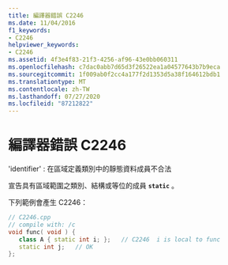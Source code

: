 ```yaml
---
title: 編譯器錯誤 C2246
ms.date: 11/04/2016
f1_keywords:
- C2246
helpviewer_keywords:
- C2246
ms.assetid: 4f3e4f83-21f3-4256-af96-43e0bb060311
ms.openlocfilehash: c7dac0abb7d65d3f26522ea1a04577643b7b9eca
ms.sourcegitcommit: 1f009ab0f2cc4a177f2d1353d5a38f164612bdb1
ms.translationtype: MT
ms.contentlocale: zh-TW
ms.lasthandoff: 07/27/2020
ms.locfileid: "87212822"
---
```

# <a name="compiler-error-c2246"></a>編譯器錯誤 C2246

'identifier' : 在區域定義類別中的靜態資料成員不合法

宣告具有區域範圍之類別、結構或等位的成員 **`static`** 。

下列範例會產生 C2246：

```cpp
// C2246.cpp
// compile with: /c
void func( void ) {
   class A { static int i; };   // C2246  i is local to func
   static int j;   // OK
};
```
